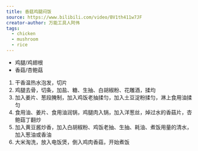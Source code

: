 ```yaml
---
title: 香菇鸡腿闷饭
source: https://www.bilibili.com/video/BV1th411w7JF
creator-author: 万能工具人阿伟
tags:
  - chicken
  - mushroom
  - rice
---
```


- 鸡腿/鸡翅根
- 香菇/杏鲍菇

1. 干香温热水泡发，切片
2. 鸡腿去骨，切条，加盐、糖、生抽、白胡椒粉、花雕酒，揉均
3. 加入姜片、葱段腌制，加入鸡饭老抽揉匀，加入土豆淀粉揉匀，淋上食用油揉匀
4. 食用油、姜片、食用油润锅，鸡腿肉入锅，加入洋葱丝，焯过水的香菇片，杏鲍菇丁翻炒
5. 加入黄豆酱炒香，加入白胡椒粉、鸡饭老抽、生抽、耗油、煮饭用量的清水，加入葱油或香油
6. 大米淘洗，放入电饭煲，倒入鸡肉香菇，开始煮饭